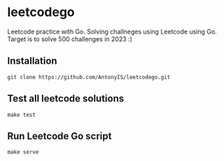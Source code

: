 # leetcodego
Leetcode practice with Go. Solving challneges using Leetcode using Go.
Target is to solve 500 challenges in 2023 :)

## Installation
```
git clone https://github.com/AntonyIS/leetcodego.git
```
## Test all leetcode solutions
```
make test
```
## Run Leetcode Go script
```
make serve
```